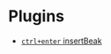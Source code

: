 # Plugins

- [`ctrl+enter` insertBeak](https://github.com/wangeditor-team/wangEditor-plugin-ctrl-enter/blob/main/README-en.md)
